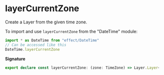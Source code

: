 # layerCurrentZone

Create a Layer from the given time zone.

To import and use `layerCurrentZone` from the "DateTime" module:

```ts
import * as DateTime from "effect/DateTime"
// Can be accessed like this
DateTime.layerCurrentZone
```

**Signature**

```ts
export declare const layerCurrentZone: (zone: TimeZone) => Layer.Layer<CurrentTimeZone>
```
